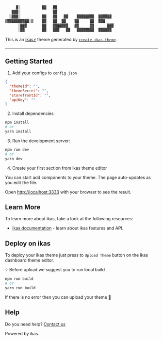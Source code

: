 ```bash
     ▓░          ▓▓   ▓▓
   ▓▓▓░               ▓▓
  ░▓▓▓░          ▓▓   ▓▓   ▓▓    ▓▓▓▓▓▓▓▓  ▓▓▓▓▓▓
▒▓▓▓▓▓▓▓▓▓▓░▒    ▓▓   ▓▓  ▓▓    ▓▓     ▓▓  ▓▓▓
      ░▓▓▓       ▓▓   ▓▓▓▓▓▓▓   ▓▓     ▓▓      ▓▓▓
      ░▓▓        ▓▓   ▓▓▓   ▓▓   ▓▓▓▓▓▓▓▓  ▓▓▓▓▓▓
```

This is an [ikas⚡️](https://ikas.com) theme generated by [`create-ikas-theme`](https://ikas.dev/docs/intro).

---

## Getting Started

1. Add your configs to `config.json`

```json
{
  "themeId": "",
  "themeSecret": "",
  "storefrontId": "",
  "apiKey": ""
}
```

2. Install dependencies

```bash
npm install
# or
yarn install
```

3. Run the development server:

```bash
npm run dev
# or
yarn dev
```

4. Create your first section from ikas theme editor

You can start add components to your theme. The page auto-updates as you edit the file.

Open [http://localhost:3333](http://localhost:3333) with your browser to see the result.

## Learn More

To learn more about ikas, take a look at the following resources:

- [ikas documentation](https://ikas.dev/docs) - learn about ikas features and API.

## Deploy on ikas

To deploy your ikas theme just press to `Upload Theme` button on the ikas dashboard theme editor.

💡 Before upload we suggest you to run local build

```bash
npm run build
# or
yarn run build
```

If there is no error then you can upload your theme 🎉

## Help

Do you need help? [Contact us](https://ikas.com)

Powered by ikas.
